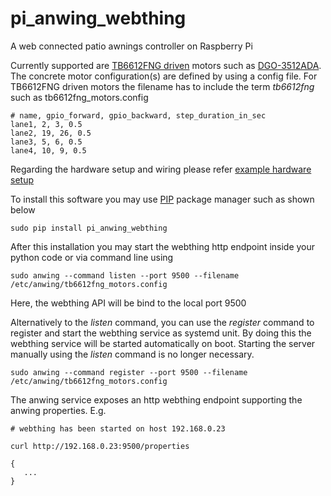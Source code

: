 # pi_anwing_webthing
A web connected patio awnings controller on Raspberry Pi

Currently supported are [TB6612FNG driven](https://www.pololu.com/product/713) motors such 
as [DGO-3512ADA](https://www.ebay.co.uk/itm/Gear-Motor-Direct-Current-6-12V-Electric-With-Removable-Crank-DGO-3512ADA-/183375290396). 
The concrete motor configuration(s) are defined by using a config file. For TB6612FNG driven motors the filename has to include 
the term *tb6612fng* such as tb6612fng_motors.config  
```
# name, gpio_forward, gpio_backward, step_duration_in_sec
lane1, 2, 3, 0.5
lane2, 19, 26, 0.5
lane3, 5, 6, 0.5
lane4, 10, 9, 0.5
```

Regarding the hardware setup and wiring please refer [example hardware setup](doc/dgo-3512ada.md)

To install this software you may use [PIP](https://realpython.com/what-is-pip/) package manager such as shown below
```
sudo pip install pi_anwing_webthing
```

After this installation you may start the webthing http endpoint inside your python code or via command line using
```
sudo anwing --command listen --port 9500 --filename /etc/anwing/tb6612fng_motors.config 
```
Here, the webthing API will be bind to the local port 9500 

Alternatively to the *listen* command, you can use the *register* command to register and start the webthing service as systemd unit. 
By doing this the webthing service will be started automatically on boot. Starting the server manually using the *listen* command is no longer necessary. 
```
sudo anwing --command register --port 9500 --filename /etc/anwing/tb6612fng_motors.config 
```

The anwing service exposes an http webthing endpoint supporting the anwing properties. E.g. 
```
# webthing has been started on host 192.168.0.23

curl http://192.168.0.23:9500/properties 

{
   ...
}
```